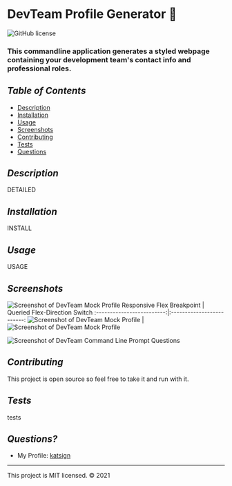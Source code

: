 # DevTeam Profile Generator :email:
![GitHub license](https://img.shields.io/badge/License-MIT-orange)

### This commandline application generates a styled webpage containing your development team's contact info and professional roles.

## *Table of Contents*

- [Description](#description)
- [Installation](#installation)
- [Usage](#usage)
- [Screenshots](#screenshots)
- [Contributing](#contributing)
- [Tests](#tests)
- [Questions](#questions)

## *Description*
DETAILED

## *Installation*
INSTALL

## *Usage*
USAGE

## *Screenshots*
![Screenshot of DevTeam Mock Profile](./dist/samples/screenshots/ss1.png)
Responsive Flex Breakpoint            |  Queried Flex-Direction Switch
:-------------------------:|:-------------------------:
![Screenshot of DevTeam Mock Profile](./dist/samples/screenshots/ss3.png)  |  ![Screenshot of DevTeam Mock Profile](./dist/samples/screenshots/ss4.png)

![Screenshot of DevTeam Command Line Prompt Questions](./dist/samples/screenshots/ss2.png)

## *Contributing*
This project is open source so feel free to take it and run with it.

## *Tests*
tests

## *Questions?*
- My Profile: [katsign](https://github.com/katsign)

---
This project is MIT licensed. &copy; 2021
